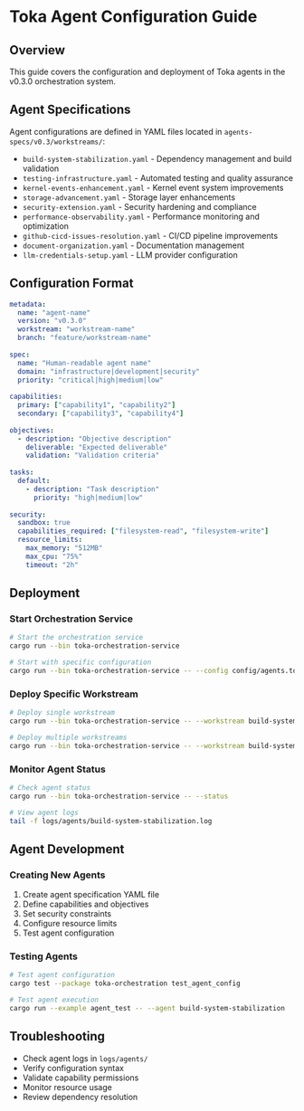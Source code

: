 # Toka Agent Configuration Guide

## Overview
This guide covers the configuration and deployment of Toka agents in the v0.3.0 orchestration system.

## Agent Specifications
Agent configurations are defined in YAML files located in `agents-specs/v0.3/workstreams/`:

- `build-system-stabilization.yaml` - Dependency management and build validation
- `testing-infrastructure.yaml` - Automated testing and quality assurance
- `kernel-events-enhancement.yaml` - Kernel event system improvements
- `storage-advancement.yaml` - Storage layer enhancements
- `security-extension.yaml` - Security hardening and compliance
- `performance-observability.yaml` - Performance monitoring and optimization
- `github-cicd-issues-resolution.yaml` - CI/CD pipeline improvements
- `document-organization.yaml` - Documentation management
- `llm-credentials-setup.yaml` - LLM provider configuration

## Configuration Format
```yaml
metadata:
  name: "agent-name"
  version: "v0.3.0"
  workstream: "workstream-name"
  branch: "feature/workstream-name"
  
spec:
  name: "Human-readable agent name"
  domain: "infrastructure|development|security"
  priority: "critical|high|medium|low"
  
capabilities:
  primary: ["capability1", "capability2"]
  secondary: ["capability3", "capability4"]
  
objectives:
  - description: "Objective description"
    deliverable: "Expected deliverable"
    validation: "Validation criteria"
    
tasks:
  default:
    - description: "Task description"
      priority: "high|medium|low"
      
security:
  sandbox: true
  capabilities_required: ["filesystem-read", "filesystem-write"]
  resource_limits:
    max_memory: "512MB"
    max_cpu: "75%"
    timeout: "2h"
```

## Deployment

### Start Orchestration Service
```bash
# Start the orchestration service
cargo run --bin toka-orchestration-service

# Start with specific configuration
cargo run --bin toka-orchestration-service -- --config config/agents.toml
```

### Deploy Specific Workstream
```bash
# Deploy single workstream
cargo run --bin toka-orchestration-service -- --workstream build-system-stabilization

# Deploy multiple workstreams
cargo run --bin toka-orchestration-service -- --workstream build-system-stabilization,testing-infrastructure
```

### Monitor Agent Status
```bash
# Check agent status
cargo run --bin toka-orchestration-service -- --status

# View agent logs
tail -f logs/agents/build-system-stabilization.log
```

## Agent Development

### Creating New Agents
1. Create agent specification YAML file
2. Define capabilities and objectives
3. Set security constraints
4. Configure resource limits
5. Test agent configuration

### Testing Agents
```bash
# Test agent configuration
cargo test --package toka-orchestration test_agent_config

# Test agent execution
cargo run --example agent_test -- --agent build-system-stabilization
```

## Troubleshooting
- Check agent logs in `logs/agents/`
- Verify configuration syntax
- Validate capability permissions
- Monitor resource usage
- Review dependency resolution
